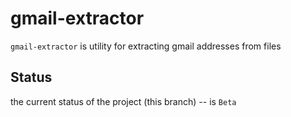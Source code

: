 gmail-extractor
===============

`gmail-extractor` is utility for extracting gmail addresses from files

Status
------

the current status of the project (this branch) -- is `Beta`
